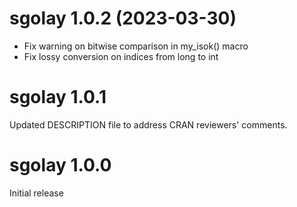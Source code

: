 # sgolay 1.0.2 (2023-03-30)

- Fix warning on bitwise comparison in my_isok() macro
- Fix lossy conversion on indices from long to int

# sgolay 1.0.1

Updated DESCRIPTION file to address CRAN reviewers' comments.

# sgolay 1.0.0

Initial release
